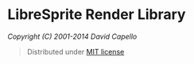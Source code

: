 # LibreSprite Render Library
*Copyright (C) 2001-2014 David Capello*

> Distributed under [MIT license](LICENSE.txt)
